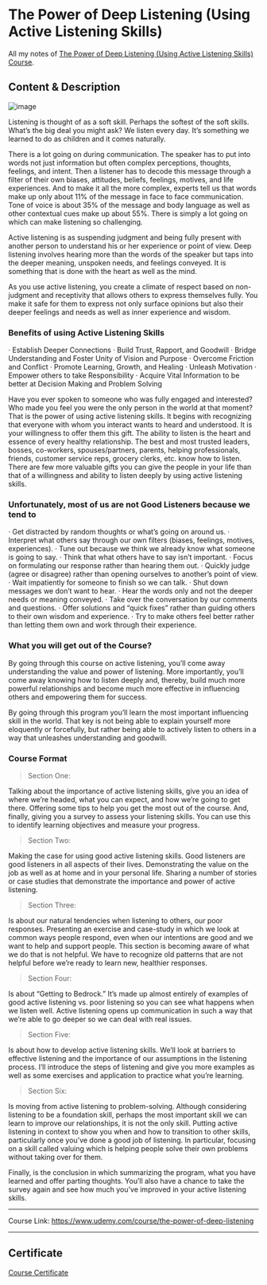 # The Power of Deep Listening (Using Active Listening Skills)

All my notes of [The Power of Deep Listening (Using Active Listening Skills) Course](https://www.udemy.com/course/the-power-of-deep-listening).

## Content & Description

![image](https://github.com/user-attachments/assets/c6bcd039-85ce-4278-b503-3681f10a1113)

Listening is thought of as a soft skill. Perhaps the softest of the soft skills. What’s the big deal you might ask? We listen every day. It’s something we learned to do as children and it comes naturally.

There is a lot going on during communication. The speaker has to put into words not just information but often complex perceptions, thoughts, feelings, and intent. Then a listener has to decode this message through a filter of their own biases, attitudes, beliefs, feelings, motives, and life experiences. And to make it all the more complex, experts tell us that words make up only about 11% of the message in face to face communication. Tone of voice is about 35% of the message and body language as well as other contextual cues make up about 55%. There is simply a lot going on which can make listening so challenging.

Active listening is as suspending judgment and being fully present with another person to understand his or her experience or point of view. Deep listening involves hearing more than the words of the speaker but taps into the deeper meaning, unspoken needs, and feelings conveyed. It is something that is done with the heart as well as the mind.

As you use active listening, you create a climate of respect based on non-judgment and receptivity that allows others to express themselves fully. You make it safe for them to express not only surface opinions but also their deeper feelings and needs as well as inner experience and wisdom.

### Benefits of using Active Listening Skills

· Establish Deeper Connections
· Build Trust, Rapport, and Goodwill
· Bridge Understanding and Foster Unity of Vision and Purpose
· Overcome Friction and Conflict
· Promote Learning, Growth, and Healing
· Unleash Motivation
· Empower others to take Responsibility
· Acquire Vital Information to be better at Decision Making and Problem Solving

Have you ever spoken to someone who was fully engaged and interested? Who made you feel you were the only person in the world at that moment? That is the power of using active listening skills. It begins with recognizing that everyone with whom you interact wants to heard and understood. It is your willingness to offer them this gift. The ability to listen is the heart and essence of every healthy relationship. The best and most trusted leaders, bosses, co-workers, spouses/partners, parents, helping professionals, friends, customer service reps, grocery clerks, etc. know how to listen. There are few more valuable gifts you can give the people in your life than that of a willingness and ability to listen deeply by using active listening skills.

### Unfortunately, most of us are not Good Listeners because we tend to

· Get distracted by random thoughts or what’s going on around us.
· Interpret what others say through our own filters (biases, feelings, motives, experiences).
· Tune out because we think we already know what someone is going to say.
· Think that what others have to say isn’t important.
· Focus on formulating our response rather than hearing them out.
· Quickly judge (agree or disagree) rather than opening ourselves to another’s point of view.
· Wait impatiently for someone to finish so we can talk.
· Shut down messages we don’t want to hear.
· Hear the words only and not the deeper needs or meaning conveyed.
· Take over the conversation by our comments and questions.
· Offer solutions and “quick fixes” rather than guiding others to their own wisdom and experience.
· Try to make others feel better rather than letting them own and work through their experience.

### What you will get out of the Course?

By going through this course on active listening, you’ll come away understanding the value and power of listening. More importantly, you’ll come away knowing how to listen deeply and, thereby, build much more powerful relationships and become much more effective in influencing others and empowering them for success.

By going through this program you’ll learn the most important influencing skill in the world. That key is not being able to explain yourself more eloquently or forcefully, but rather being able to actively listen to others in a way that unleashes understanding and goodwill.

### Course Format

> Section One: 

Talking about the importance of active listening skills, give you an idea of where we’re headed, what you can expect, and how we’re going to get there. Offering some tips to help you get the most out of the course. And, finally, giving you a survey to assess your listening skills. You can use this to identify learning objectives and measure your progress.

> Section Two: 

Making the case for using good active listening skills. Good listeners are good listeners in all aspects of their lives. Demonstrating the value on the job as well as at home and in your personal life. Sharing a number of stories or case studies that demonstrate the importance and power of active listening.

> Section Three:

Is about our natural tendencies when listening to others, our poor responses. Presenting an exercise and case-study in which we look at common ways people respond, even when our intentions are good and we want to help and support people. This section is becoming aware of what we do that is not helpful. We have to recognize old patterns that are not helpful before we’re ready to learn new, healthier responses.

> Section Four:

Is about “Getting to Bedrock.” It’s made up almost entirely of examples of good active listening vs. poor listening so you can see what happens when we listen well. Active listening opens up communication in such a way that we’re able to go deeper so we can deal with real issues.

> Section Five:

Is about how to develop active listening skills. We’ll look at barriers to effective listening and the importance of our assumptions in the listening process. I’ll introduce the steps of listening and give you more examples as well as some exercises and application to practice what you’re learning.

> Section Six:

Is moving from active listening to problem-solving. Although considering listening to be a foundation skill, perhaps the most important skill we can learn to improve our relationships, it is not the only skill. Putting active listening in context to show you when and how to transition to other skills, particularly once you’ve done a good job of listening. In particular, focusing on a skill called valuing which is helping people solve their own problems without taking over for them.

Finally, is the conclusion in which summarizing the program, what you have learned and offer parting thoughts. You’ll also have a chance to take the survey again and see how much you’ve improved in your active listening skills.

------------------

Course Link: https://www.udemy.com/course/the-power-of-deep-listening

------------------

## Certificate

[Course Certificate](Certificate.pdf)